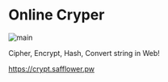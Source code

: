 # Online Cryper

![main](https://i.imgur.com/Nu0Z8kN.png)

Cipher, Encrypt, Hash, Convert string in Web!

<https://crypt.safflower.pw>

